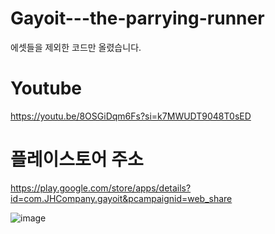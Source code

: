 # Gayoit---the-parrying-runner
에셋들을 제외한 코드만 올렸습니다.

#	Youtube
https://youtu.be/8OSGiDqm6Fs?si=k7MWUDT9048T0sED

# 플레이스토어 주소
https://play.google.com/store/apps/details?id=com.JHCompany.gayoit&pcampaignid=web_share

![image](https://github.com/jh11240/Gayoit---the-parrying-runner/assets/73728655/70ffdbe9-abcc-488b-b0df-0882e288de03)





